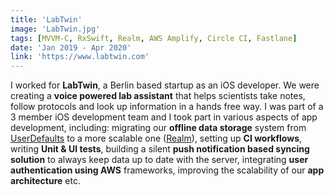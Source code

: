 ```yaml
---
title: 'LabTwin'
image: 'LabTwin.jpg'
tags: [MVVM-C, RxSwift, Realm, AWS Amplify, Circle CI, Fastlane]
date: 'Jan 2019 - Apr 2020'
link: 'https://www.labtwin.com'
---
```


I worked for **LabTwin**, a Berlin based startup as an iOS developer. We were creating a **voice powered lab assistant** that helps scientists take notes, follow protocols and look up information in a hands free way. I was part of a 3 member iOS development team and I took part in various aspects of app development, including: migrating our **offline data storage** system from [UserDefaults](https://developer.apple.com/documentation/foundation/userdefaults) to a more scalable one ([Realm](https://realm.io/)), setting up **CI workflows**, writing **Unit & UI tests**, building a silent **push notification based syncing solution** to always keep data up to date with the server, integrating **user authentication using AWS** frameworks, improving the scalability of our **app architecture** etc.

